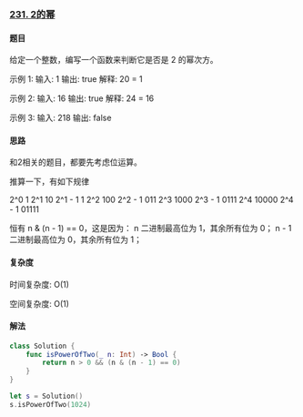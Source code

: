 ### [231. 2的幂](https://leetcode-cn.com/problems/power-of-two/)

#### 题目

给定一个整数，编写一个函数来判断它是否是 2 的幂次方。

示例 1:
输入: 1
输出: true
解释: 20 = 1

示例 2:
输入: 16
输出: true
解释: 24 = 16

示例 3:
输入: 218
输出: false

#### 思路

和2相关的题目，都要先考虑位运算。

 推算一下，有如下规律

 2^0 1
 2^1 10                  2^1 - 1    1
 2^2 100                 2^2 - 1    011
 2^3 1000                2^3 - 1    0111
 2^4 10000               2^4 - 1    01111

 恒有 n & (n - 1) == 0，这是因为：
 n 二进制最高位为 1，其余所有位为 0；
 n - 1 二进制最高位为 0，其余所有位为 1；

#### 复杂度

时间复杂度: O(1)

空间复杂度: O(1)

#### 解法

```swift
class Solution {
    func isPowerOfTwo(_ n: Int) -> Bool {
        return n > 0 && (n & (n - 1) == 0)
    }
}

let s = Solution()
s.isPowerOfTwo(1024)

```